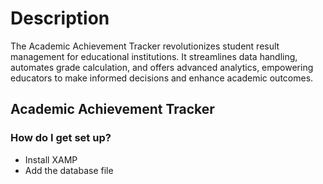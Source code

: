 # Description

The Academic Achievement Tracker revolutionizes student result management for educational institutions. It streamlines data handling, automates grade calculation, and offers advanced analytics, empowering educators to make informed decisions and enhance academic outcomes.

## Academic Achievement Tracker
### How do I get set up? ###

* Install XAMP
* Add the database file 


